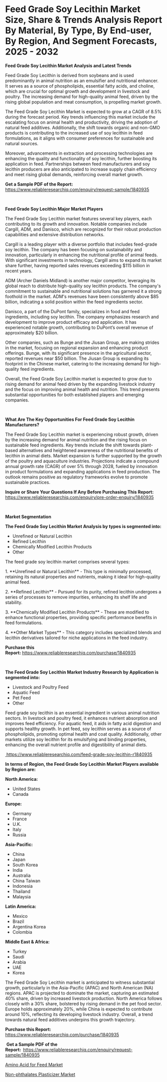 <p><h1>Feed Grade Soy Lecithin Market Size, Share & Trends Analysis Report By Material, By Type, By End-user, By Region, And Segment Forecasts, 2025 - 2032</h1></p><p><strong>Feed Grade Soy Lecithin Market Analysis and Latest Trends</strong></p>
<p><p>Feed Grade Soy Lecithin is derived from soybeans and is used predominantly in animal nutrition as an emulsifier and nutritional enhancer. It serves as a source of phospholipids, essential fatty acids, and choline, which are crucial for optimal growth and development in livestock and poultry. The increasing demand for high-quality animal feed, driven by the rising global population and meat consumption, is propelling market growth.</p><p>The Feed Grade Soy Lecithin Market is expected to grow at a CAGR of 8.5% during the forecast period. Key trends influencing this market include the escalating focus on animal health and productivity, driving the adoption of natural feed additives. Additionally, the shift towards organic and non-GMO products is contributing to the increased use of soy lecithin in feed formulations, as it aligns with consumer preferences for sustainable and natural sources.</p><p>Moreover, advancements in extraction and processing technologies are enhancing the quality and functionality of soy lecithin, further boosting its application in feed. Partnerships between feed manufacturers and soy lecithin producers are also anticipated to increase supply chain efficiency and meet rising global demands, reinforcing overall market growth.</p></p>
<p><strong>Get a Sample PDF of the Report:&nbsp;</strong> <a href="https://www.reliableresearchiq.com/enquiry/request-sample/1840935?utm_campaign=1141&utm_medium=2&utm_source=Github&utm_content=ia&utm_term=03022025&utm_id=feed-grade-soy-lecithin">https://www.reliableresearchiq.com/enquiry/request-sample/1840935</a></p>
<p>&nbsp;</p>
<p><strong>Feed Grade Soy Lecithin Major Market Players</strong></p>
<p><p>The Feed Grade Soy Lecithin market features several key players, each contributing to its growth and innovation. Notable companies include Cargill, ADM, and Danisco, which are recognized for their robust production capabilities and extensive distribution networks. </p><p>Cargill is a leading player with a diverse portfolio that includes feed-grade soy lecithin. The company has been focusing on sustainability and innovation, particularly in enhancing the nutritional profile of animal feeds. With significant investments in technology, Cargill aims to expand its market share further, having reported sales revenues exceeding $115 billion in recent years.</p><p>ADM (Archer Daniels Midland) is another major competitor, leveraging its global reach to distribute high-quality soy lecithin products. The company's commitment to sustainable and nutritional solutions has garnered it a strong foothold in the market. ADM's revenues have been consistently above $85 billion, indicating a solid position within the feed ingredients sector.</p><p>Danisco, a part of the DuPont family, specializes in food and feed ingredients, including soy lecithin. The company emphasizes research and development to improve product efficacy and application. It has experienced notable growth, contributing to DuPont’s overall revenue of approximately $20 billion.</p><p>Other companies, such as Bunge and the Jiusan Group, are making strides in the market, focusing on regional expansion and enhancing product offerings. Bunge, with its significant presence in the agricultural sector, reported revenues near $50 billion. The Jiusan Group is expanding its footprint in the Chinese market, catering to the increasing demand for high-quality feed ingredients.</p><p>Overall, the Feed Grade Soy Lecithin market is expected to grow due to rising demand for animal feed driven by the expanding livestock industry and the focus on improving animal health and nutrition. This trend presents substantial opportunities for both established players and emerging companies.</p></p>
<p>&nbsp;</p>
<p><strong>What Are The Key Opportunities For Feed Grade Soy Lecithin Manufacturers?</strong></p>
<p><p>The Feed Grade Soy Lecithin market is experiencing robust growth, driven by the increasing demand for animal nutrition and the rising focus on sustainable feed ingredients. Key trends include the shift towards plant-based alternatives and heightened awareness of the nutritional benefits of lecithin in animal diets. Market expansion is further supported by the growth of the poultry and aquaculture industries. Projections indicate a compound annual growth rate (CAGR) of over 5% through 2028, fueled by innovation in product formulations and expanding applications in feed production. The outlook remains positive as regulatory frameworks evolve to promote sustainable practices.</p></p>
<p><strong>Inquire or Share Your Questions If Any Before Purchasing This Report:</strong> <a href="https://www.reliableresearchiq.com/enquiry/pre-order-enquiry/1840935?utm_campaign=1141&utm_medium=2&utm_source=Github&utm_content=ia&utm_term=03022025&utm_id=feed-grade-soy-lecithin">https://www.reliableresearchiq.com/enquiry/pre-order-enquiry/1840935</a></p>
<p>&nbsp;</p>
<p><strong>Market Segmentation</strong></p>
<p><strong>The Feed Grade Soy Lecithin Market Analysis by types is segmented into:</strong></p>
<p><ul><li>Unrefined or Natural Lecithin</li><li>Refined Lecithin</li><li>Chemically Modified Lecithin Products</li><li>Other</li></ul></p>
<p><p>The feed grade soy lecithin market comprises several types: </p><p>1. **Unrefined or Natural Lecithin** - This type is minimally processed, retaining its natural properties and nutrients, making it ideal for high-quality animal feed. </p><p>2. **Refined Lecithin** - Pursued for its purity, refined lecithin undergoes a series of processes to remove impurities, enhancing its shelf life and stability. </p><p>3. **Chemically Modified Lecithin Products** - These are modified to enhance functional properties, providing specific performance benefits in feed formulations.</p><p>4. **Other Market Types** - This category includes specialized blends and lecithin derivatives tailored for niche applications in the feed industry.</p></p>
<p><strong>Purchase this Report:&nbsp;</strong><a href="https://www.reliableresearchiq.com/purchase/1840935?utm_campaign=1141&utm_medium=2&utm_source=Github&utm_content=ia&utm_term=03022025&utm_id=feed-grade-soy-lecithin">https://www.reliableresearchiq.com/purchase/1840935</a></p>
<p>&nbsp;</p>
<p><strong>The Feed Grade Soy Lecithin Market Industry Research by Application is segmented into:</strong></p>
<p><ul><li>Livestock and Poultry Feed</li><li>Aquatic Feed</li><li>Pet Feed</li><li>Other</li></ul></p>
<p><p>Feed grade soy lecithin is an essential ingredient in various animal nutrition sectors. In livestock and poultry feed, it enhances nutrient absorption and improves feed efficiency. For aquatic feed, it aids in fatty acid digestion and supports healthy growth. In pet feed, soy lecithin serves as a source of phospholipids, promoting optimal health and coat quality. Additionally, other markets utilize soy lecithin for its emulsifying and binding properties, enhancing the overall nutrient profile and digestibility of animal diets.</p></p>
<p><a href="https://www.reliableresearchiq.com/feed-grade-soy-lecithin-r1840935?utm_campaign=1141&utm_medium=2&utm_source=Github&utm_content=ia&utm_term=03022025&utm_id=feed-grade-soy-lecithin">&nbsp;https://www.reliableresearchiq.com/feed-grade-soy-lecithin-r1840935</a></p>
<p><strong>In terms of Region, the Feed Grade Soy Lecithin Market Players available by Region are:</strong></p>
<p>
    <p> <strong> North America: </strong>
        <ul>
            <li>United States</li>
            <li>Canada</li>
        </ul>
        </p> 
    <p> <strong> Europe: </strong>
        <ul>
            <li>Germany</li>
            <li>France</li>
            <li>U.K.</li>
            <li>Italy</li>
            <li>Russia</li>
        </ul>
        </p> 
    <p> <strong> Asia-Pacific: </strong>
        <ul>
            <li>China</li>
            <li>Japan</li>
            <li>South Korea</li>
            <li>India</li>
            <li>Australia</li>
            <li>China Taiwan</li>
            <li>Indonesia</li>
            <li>Thailand</li>
            <li>Malaysia</li>
        </ul>
        </p> 
    <p> <strong> Latin America: </strong>
        <ul>
            <li>Mexico</li>
            <li>Brazil</li>
            <li>Argentina Korea</li>
            <li>Colombia</li>
        </ul>
        </p> 
    <p> <strong> Middle East & Africa: </strong>
        <ul>
            <li>Turkey</li>
            <li>Saudi</li>
            <li>Arabia</li>
            <li>UAE</li>
            <li>Korea</li>
        </ul>
    </p>
    </p>
<p><p>The Feed Grade Soy Lecithin market is anticipated to witness substantial growth, particularly in the Asia-Pacific (APAC) and North American (NA) regions. APAC is projected to dominate the market, capturing an estimated 40% share, driven by increased livestock production. North America follows closely with a 30% share, bolstered by rising demand in the pet food sector. Europe holds approximately 20%, while China is expected to contribute around 10%, reflecting its developing livestock industry. Overall, a trend towards natural feed additives underpins this growth trajectory.</p></p>
<p><strong>Purchase this Report: </strong><a href="https://www.reliableresearchiq.com/purchase/1840935?utm_campaign=1141&utm_medium=2&utm_source=Github&utm_content=ia&utm_term=03022025&utm_id=feed-grade-soy-lecithin">https://www.reliableresearchiq.com/purchase/1840935</a></p>
<p>&nbsp;<strong>Get a Sample PDF of the Report:&nbsp;&nbsp;</strong><a href="https://www.reliableresearchiq.com/enquiry/request-sample/1840935?utm_campaign=1141&utm_medium=2&utm_source=Github&utm_content=ia&utm_term=03022025&utm_id=feed-grade-soy-lecithin">https://www.reliableresearchiq.com/enquiry/request-sample/1840935</a></p>
<p><strong></strong></p>
<p><p><a href="https://github.com/supicweg/Market-Research-Report-List-1/blob/main/amino-acid-for-feed-market.md?utm_campaign=1141&utm_medium=2&utm_source=Github&utm_content=ia&utm_term=03022025&utm_id=feed-grade-soy-lecithin">Amino Acid for Feed Market</a></p><p><a href="https://github.com/salodipura00/Market-Research-Report-List-1/blob/main/non-phthalates-plasticizer-market.md?utm_campaign=1141&utm_medium=2&utm_source=Github&utm_content=ia&utm_term=03022025&utm_id=feed-grade-soy-lecithin">Non-phthalates Plasticizer Market</a></p></p>